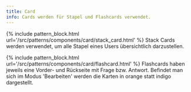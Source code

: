 ```yaml
---
title: Card
info: Cards werden für Stapel und Flashcards verwendet.
---
```


{% include pattern_block.html url='/src/patterns/components/card/stack_card.html' %}
Stack Cards werden verwendet, um alle Stapel eines Users übersichtlich darzustellen.

{% include pattern_block.html url='/src/patterns/components/card/flashcard.html' %}
Flashcards haben jeweils eine Vorder- und Rückseite mit Frage bzw. Antwort. Befindet man sich im Modus 'Bearbeiten' werden die Karten in orange statt indigo dargestellt.